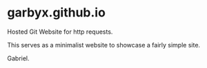 # garbyx.github.io
Hosted Git Website for http requests.

This serves as a minimalist website to showcase a fairly simple site.

Gabriel.

